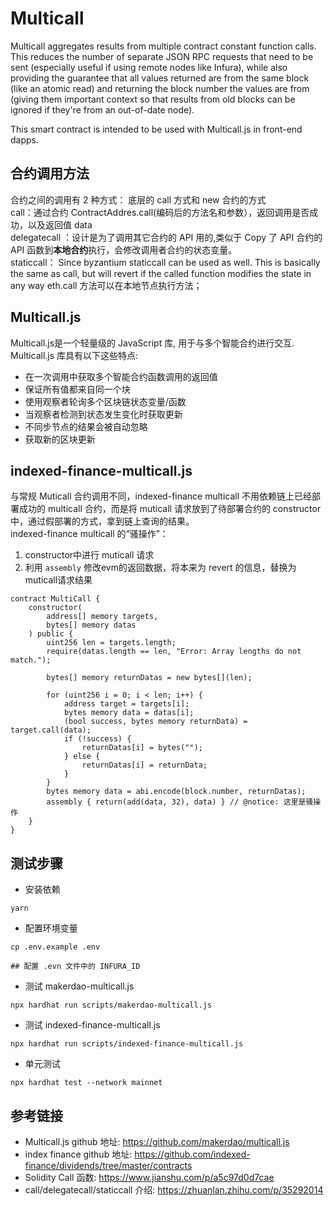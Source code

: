 # Multicall 
Multicall aggregates results from multiple contract constant function calls.
This reduces the number of separate JSON RPC requests that need to be sent (especially useful if using remote nodes like Infura), while also providing the guarantee that all values returned are from the same block (like an atomic read) and returning the block number the values are from (giving them important context so that results from old blocks can be ignored if they're from an out-of-date node).

This smart contract is intended to be used with Multicall.js in front-end dapps.


## 合约调用方法
合约之间的调用有 2 种方式： 底层的 call 方式和 new 合约的方式   
call：通过合约 ContractAddres.call(编码后的方法名和参数），返回调用是否成功，以及返回值 data   
delegatecall ：设计是为了调用其它合约的 API 用的,类似于 Copy 了 API 合约的 API 函数到**本地合约**执行，会修改调用者合约的状态变量。   
staticcall： Since byzantium staticcall can be used as well. This is basically the same as call, but will revert if the called function modifies the state in any way
eth.call 方法可以在本地节点执行方法；

## Multicall.js
Multicall.js是一个轻量级的 JavaScript 库, 用于与多个智能合约进行交互. 
Multicall.js 库具有以下这些特点:  
- 在一次调用中获取多个智能合约函数调用的返回值
- 保证所有值都来自同一个块
- 使用观察者轮询多个区块链状态变量/函数
- 当观察者检测到状态发生变化时获取更新
- 不同步节点的结果会被自动忽略
- 获取新的区块更新

## indexed-finance-multicall.js  
与常规 Muticall 合约调用不同，indexed-finance multicall 不用依赖链上已经部署成功的 multicall 合约，而是将 muticall 请求放到了待部署合约的 constructor 中，通过假部署的方式，拿到链上查询的结果。  
indexed-finance multicall 的“骚操作”： 
1. constructor中进行 muticall 请求
2. 利用 `assembly` 修改evm的返回数据，将本来为 revert 的信息，替换为muticall请求结果

```solidity
contract MultiCall {
    constructor(
        address[] memory targets,
        bytes[] memory datas
    ) public {
        uint256 len = targets.length;
        require(datas.length == len, "Error: Array lengths do not match.");

        bytes[] memory returnDatas = new bytes[](len);

        for (uint256 i = 0; i < len; i++) {
            address target = targets[i];
            bytes memory data = datas[i];
            (bool success, bytes memory returnData) = target.call(data);
            if (!success) {
                returnDatas[i] = bytes("");
            } else {
                returnDatas[i] = returnData;
            }
        }
        bytes memory data = abi.encode(block.number, returnDatas);
        assembly { return(add(data, 32), data) } // @notice: 这里是骚操作
    }
}
```

## 测试步骤  
- 安装依赖  
```shell
yarn
```

- 配置环境变量  
```shell
cp .env.example .env

## 配置 .evn 文件中的 INFURA_ID  
```

- 测试 makerdao-multicall.js   
```shell
npx hardhat run scripts/makerdao-multicall.js
```

- 测试 indexed-finance-multicall.js  
```shell
npx hardhat run scripts/indexed-finance-multicall.js  
```

- 单元测试  
```shell
npx hardhat test --network mainnet 
```

## 参考链接  
- Multicall.js github 地址: https://github.com/makerdao/multicall.js     
- index finance github 地址: https://github.com/indexed-finance/dividends/tree/master/contracts
- Solidity Call 函数: https://www.jianshu.com/p/a5c97d0d7cae
- call/delegatecall/staticcall 介绍: https://zhuanlan.zhihu.com/p/35292014

